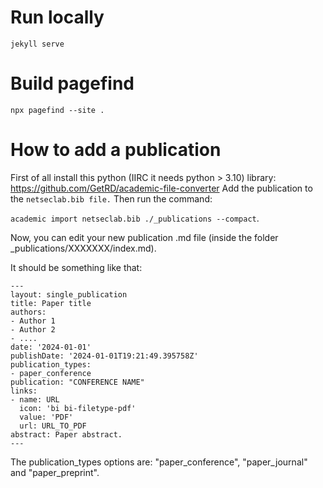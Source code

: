 # Run locally

`jekyll serve`

# Build pagefind

`npx pagefind --site .`


# How to add a publication
First of all install this python (IIRC it needs python > 3.10) library: https://github.com/GetRD/academic-file-converter
Add the publication to the `netseclab.bib file.`
Then run the command:

`academic import netseclab.bib ./_publications --compact`.

Now, you can edit your new publication .md file (inside the folder _publications/XXXXXXX/index.md).

It should be something like that:

```
---
layout: single_publication
title: Paper title
authors:
- Author 1
- Author 2
- ....
date: '2024-01-01'
publishDate: '2024-01-01T19:21:49.395758Z'
publication_types:
- paper_conference
publication: "CONFERENCE NAME"
links:
- name: URL
  icon: 'bi bi-filetype-pdf'
  value: 'PDF'
  url: URL_TO_PDF
abstract: Paper abstract.
---
```

The publication_types options are: "paper_conference", "paper_journal" and "paper_preprint".

